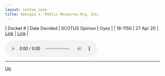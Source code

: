 ```yaml
---
layout: scotus_case
title: Georgia v. Public Resource.Org, Inc.
---
```


| Docket # | Date Decided | SCOTUS Opinion | Oyez |
| 18-1150 | 27 Apr 20 | [Link](https://www.supremecourt.gov/opinions/19pdf/590us1r30_3f14.pdf) | [Link](https://www.oyez.org/cases/2019/18-1150) |

<audio controls>
   <source src='./resources/18-1150.mp3' type='audio/mpeg'>
</audio>

<object data='./resources/18-1150.pdf' type='application/pdf'></object>

---

[Up](./README.md)